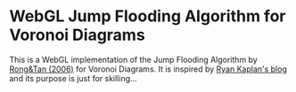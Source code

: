 # WebGL Jump Flooding Algorithm for Voronoi Diagrams

This is a WebGL implementation of the Jump Flooding Algorithm by [Rong&Tan (2006)](http://www.comp.nus.edu.sg/~tants/jfa.html) for Voronoi Diagrams. It is inspired by [Ryan Kaplan's blog](http://rykap.com/graphics/skew/2016/02/25/voronoi-diagrams/) and its purpose is just for skilling...
